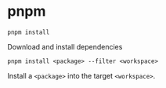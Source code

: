 # pnpm

```
pnpm install
```

Download and install dependencies

```
pnpm install <package> --filter <workspace>
```

Install a `<package>` into the target `<workspace>`.
